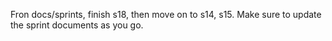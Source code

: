 Fron docs/sprints, finish s18, then move on to s14, s15. Make sure to update the sprint documents as you go.